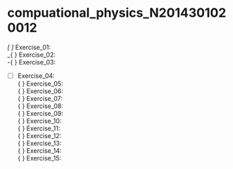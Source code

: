 # compuational_physics_N2014301020012
_[   ]_  Exercise_01:  
_{ } Exercise_02:  
-{ } Exercise_03:  
-[ ] Exercise_04:  
{ } Exercise_05:  
{ } Exercise_06:  
{ } Exercise_07:  
{ } Exercise_08:  
{ } Exercise_09:  
{ } Exercise_10:  
{ } Exercise_11:  
{ } Exercise_12:  
{ } Exercise_13:  
{ } Exercise_14:  
{ } Exercise_15:  
